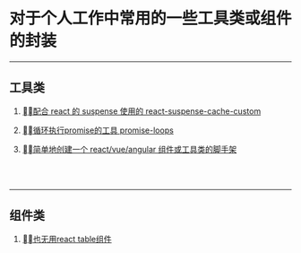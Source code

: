# 对于个人工作中常用的一些工具类或组件的封装

------

## 工具类
  1. [配合 react 的 suspense 使用的 react-suspense-cache-custom](https://github.com/y805939188/personal-common-tool-and-components/tree/master/utils/react-suspense-cache)

  2. [循环执行promise的工具 promise-loops](https://github.com/y805939188/personal-common-tool-and-components/tree/master/utils/promise-loops)

  3. [简单地创建一个 react/vue/angular 组件或工具类的脚手架](https://github.com/y805939188/elf-cli)
</br>
</br>

---

## 组件类

  1. [也无用react table组件](https://github.com/y805939188/personal-common-tool-and-components/tree/master/components/custom-react-table-component)
